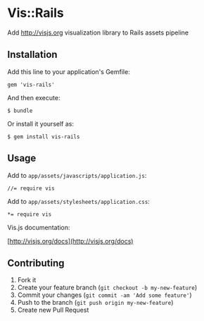 # Vis::Rails

Add http://visjs.org visualization library to Rails assets pipeline

## Installation

Add this line to your application's Gemfile:

    gem 'vis-rails'

And then execute:

    $ bundle

Or install it yourself as:

    $ gem install vis-rails

## Usage

Add to `app/assets/javascripts/application.js`:

    //= require vis

Add to `app/assets/stylesheets/application.css`:

    *= require vis

Vis.js documentation:

[http://visjs.org/docs](http://visjs.org/docs)

## Contributing

1. Fork it
2. Create your feature branch (`git checkout -b my-new-feature`)
3. Commit your changes (`git commit -am 'Add some feature'`)
4. Push to the branch (`git push origin my-new-feature`)
5. Create new Pull Request
